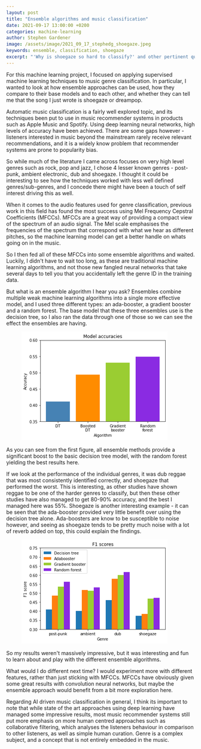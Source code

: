 ```yaml
---
layout: post
title: "Ensemble algorithms and music classification"
date: 2021-09-17 13:00:00 +0200
categories: machine-learning
author: Stephen Gardener
image: /assets/image/2021_09_17_stephedg_shoegaze.jpeg
keywords: ensemble, classification, shoegaze
excerpt: "'Why is shoegaze so hard to classify?' and other pertinent questions for the technologically inclined indie-kid."
---
```


For this machine learning project, I focused on applying supervised machine learning techniques to music genre classification. In particular, I wanted to look at how ensemble approaches can be used, how they compare to their base models and to each other, and whether they can tell me that the song I just wrote is shoegaze or dreampop.

Automatic music classification is a fairly well explored topic, and its techniques been put to use in music recommender systems in products such as Apple Music and Spotify. Using deep learning neural networks, high levels of accuracy have been achieved. There are some gaps however - listeners interested in music beyond the mainstream rarely receive relevant recommendations, and it is a widely know problem that recommender systems are prone to popularity bias.

So while much of the literature I came across focuses on very high level genres such as rock, pop and jazz, I chose 4 lesser known genres - post-punk, ambient electronic, dub and shoegaze. I thought it could be interesting to see how the techniques worked with less well defined genres/sub-genres, and I concede there might have been a touch of self interest driving this as well.

When it comes to the audio features used for genre classification, previous work in this field has found the most success using Mel Frequency Cepstral Coefficients (MFCCs). MFCCs are a great way of providing a compact view of the spectrum of an audio signal. The Mel scale emphasises the frequencies of the spectrum that correspond with what we hear as different pitches, so the machine learning model can get a better handle on whats going on in the music.

So I then fed all of these MFCCs into some ensemble algorithms and waited. Luckily, I didn't have to wait too long, as these are traditional machine learning algorithms, and not those new fangled neural networks that take several days to tell you that you accidentally left the genre ID in the training data. 

But what is an ensemble algorithm I hear you ask? Ensembles combine multiple weak machine learning algorithms into a single more effective model, and I used three different types: an ada-booster, a gradient booster and a random forest. The base model that these three ensembles use is the decision tree, so I also ran the data through one of those so we can see the effect the ensembles are having. 

<figure style="float: none">
   <img src="/assets/image/2021_09_17_stephedg_accuracies.png"  width="auto" />
</figure>

As you can see from the first figure, all ensemble methods provide a significant boost to the basic decision tree model, with the random forest yielding the best results here.

If we look at the performance of the individual genres, it was dub reggae that was most consistently identified correctly, and shoegaze that performed the worst. This is interesting, as other studies have shown reggae to be one of the harder genres to classify, but then these other studies have also managed to get 80-90% accuracy, and the best I managed here was 55%. Shoegaze is another interesting example - it can be seen that the ada-booster provided very little benefit over using the decision tree alone. Ada-boosters are know to be susceptible to noise however, and seeing as shoegaze tends to be pretty much noise with a lot of reverb added on top, this could explain the findings.

<figure style="float: none">
   <img src="/assets/image/2021_09_17_stephedg_genres.png"  width="auto" />
</figure>

So my results weren't massively impressive, but it was interesting and fun to learn about and play with the different ensemble algorithms.

What would I do different next time? I would experiment more with different features, rather than just sticking with MFCCs. MFCCs have obviously given some great results with convolution neural networks, but maybe the ensemble approach would benefit from a bit more exploration here.

Regarding AI driven music classification in general, I think its important to note that while state of the art approaches using deep learning have managed some impressive results, most music recommender systems still put more emphasis on more human centred approaches such as collaborative filtering, which analyses the listeners behaviour in comparison to other listeners, as well as simple human curation. Genre is a complex subject, and a concept that is not entirely embedded in the music. 




